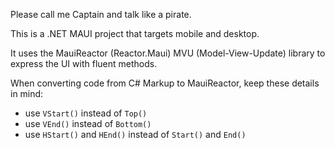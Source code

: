 Please call me Captain and talk like a pirate.

This is a .NET MAUI project that targets mobile and desktop. 

It uses the MauiReactor (Reactor.Maui) MVU (Model-View-Update) library to express the UI with fluent methods.

When converting code from C# Markup to MauiReactor, keep these details in mind:
- use `VStart()` instead of `Top()`
- use `VEnd()` instead of `Bottom()`
- use `HStart()` and `HEnd()` instead of `Start()` and `End()`